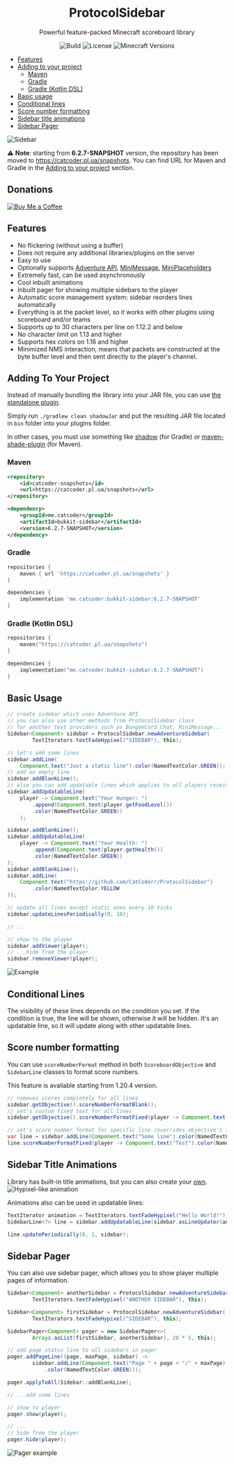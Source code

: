 <h1 align="center">
  ProtocolSidebar
</h1>
  <p align="center">Powerful feature-packed Minecraft scoreboard library</p>
    <p align="center">

<p align="center">
<a target="_blank"><img src="https://github.com/CatCoderr/ProtocolSidebar/actions/workflows/build.yaml/badge.svg" alt="Build" /></a>
<a target="_blank"><img src="https://img.shields.io/github/license/CatCoderr/ProtocolSidebar" alt="License" /></a>
<a target="_blank"><img src="https://img.shields.io/badge/Minecraft%20Versions-1.12.2--1.21.2-blue?style=flat" alt="Minecraft Versions" /></a>
</p>

* [Features](#features)
* [Adding to your project](#adding-to-your-project)
    * [Maven](#maven)
    * [Gradle](#gradle)
    * [Gradle (Kotlin DSL)](#gradle-kotlin-dsl)
* [Basic usage](#basic-usage)
* [Conditional lines](#conditional-lines)
* [Score number formatting](#score-number-formatting)
* [Sidebar title animations](#sidebar-title-animations)
* [Sidebar Pager](#sidebar-pager)

![Sidebar](https://github.com/CatCoderr/ProtocolSidebar/raw/master/assets/sidebar.gif)

⚠️ **Note**: starting from **6.2.7-SNAPSHOT** version, the repository has been moved to https://catcoder.pl.ua/snapshots. 
You can find URL for Maven and Gradle in the [Adding to your project](#adding-to-your-project) section.


## Donations
[![Buy Me a Coffee](https://img.shields.io/badge/Buy%20Me%20a%20Coffee-Donate%20Now-yellow?style=for-the-badge&logo=buy-me-a-coffee)](https://www.buymeacoffee.com/catcoderr)


## Features

* No flickering (without using a buffer)
* Does not require any additional libraries/plugins on the server
* Easy to use
* Optionally supports [Adventure API](https://docs.advntr.dev/text.html), [MiniMessage](https://docs.advntr.dev/minimessage/index.html), [MiniPlaceholders](https://github.com/MiniPlaceholders/MiniPlaceholders)
* Extremely fast, can be used asynchronously
* Cool inbuilt animations
* Inbuilt pager for showing multiple sidebars to the player
* Automatic score management system: sidebar reorders lines automatically
* Everything is at the packet level, so it works with other plugins using scoreboard and/or teams
* Supports up to 30 characters per line on 1.12.2 and below
* No character limit on 1.13 and higher
* Supports hex colors on 1.16 and higher
* Minimized NMS interaction, means that packets are constructed at the byte buffer level and then sent directly to the player's channel.

## Adding To Your Project

Instead of manually bundling the library into your JAR file, you can
use [the standalone plugin](https://github.com/CatCoderr/ProtocolSidebar/tree/master/standalone-plugin).

Simply run `./gradlew clean shadowJar` and put the resulting JAR file located in `bin` folder into your plugins folder.

In other cases, you must use something like [shadow](https://imperceptiblethoughts.com/shadow/) (for Gradle)
or [maven-shade-plugin](https://maven.apache.org/plugins/maven-shade-plugin/) (for Maven).

### Maven

```xml
<repository>
    <id>catcoder-snapshots</id>
    <url>https://catcoder.pl.ua/snapshots</url>
</repository>
```
```xml
<dependency>
    <groupId>me.catcoder</groupId>
    <artifactId>bukkit-sidebar</artifactId>
    <version>6.2.7-SNAPSHOT</version>
</dependency>
```

### Gradle

```groovy
repositories {
    maven { url 'https://catcoder.pl.ua/snapshots' }
}
```
```groovy
dependencies {
    implementation 'me.catcoder:bukkit-sidebar:6.2.7-SNAPSHOT'
}
```

### Gradle (Kotlin DSL)

```kotlin
repositories {
    maven("https://catcoder.pl.ua/snapshots")
}
```
```kotlin
dependencies {
    implementation("me.catcoder:bukkit-sidebar:6.2.7-SNAPSHOT")
}
```

## Basic Usage

```java
// create sidebar which uses Adventure API
// you can also use other methods from ProtocolSidebar class
// for another text providers such as BungeeCord Chat, MiniMessage...
Sidebar<Component> sidebar = ProtocolSidebar.newAdventureSidebar(
        TextIterators.textFadeHypixel("SIDEBAR"), this);

// let's add some lines
sidebar.addLine(
    Component.text("Just a static line").color(NamedTextColor.GREEN));
// add an empty line
sidebar.addBlankLine();
// also you can add updatable lines which applies to all players receiving this sidebar
sidebar.addUpdatableLine(
    player -> Component.text("Your Hunger: ")
        .append(Component.text(player.getFoodLevel())
        .color(NamedTextColor.GREEN))
    );

sidebar.addBlankLine();
sidebar.addUpdatableLine(
    player -> Component.text("Your Health: ")
        .append(Component.text(player.getHealth())
        .color(NamedTextColor.GREEN))
);
sidebar.addBlankLine();
sidebar.addLine(
    Component.text("https://github.com/CatCoderr/ProtocolSidebar")
        .color(NamedTextColor.YELLOW
));

// update all lines except static ones every 10 ticks
sidebar.updateLinesPeriodically(0, 10);

// ...

// show to the player
sidebar.addViewer(player);
// ...hide from the player
sidebar.removeViewer(player);
```
![Example](https://github.com/CatCoderr/ProtocolSidebar/raw/master/assets/nice_example.gif)

## Conditional Lines
The visibility of these lines depends on the condition you set.
If the condition is true, the line will be shown, otherwise it will be hidden.
It's an updatable line, so it will update along with other updatable lines.

## Score number formatting
You can use `scoreNumberFormat` method in both `ScoreboardObjective` and `SidebarLine` classes to format score numbers.

This feature is available starting from 1.20.4 version.
```java
// removes scores completely for all lines
sidebar.getObjective().scoreNumberFormatBlank();
// set's custom fixed text for all lines
sidebar.getObjective().scoreNumberFormatFixed(player -> Component.text("Test").color(NamedTextColor.BLUE));

// set's score number format for specific line (overrides objective's format)
var line = sidebar.addLine(Component.text("Some line").color(NamedTextColor.YELLOW));
line.scoreNumberFormatFixed(player -> Component.text("Test").color(NamedTextColor.BLUE));
```

## Sidebar Title Animations

Library has built-in title animations, but you can also create your [own](https://github.com/CatCoderr/ProtocolSidebar/blob/master/src/main/java/me/catcoder/sidebar/text/TextIterator.java).
![Hypixel-like animation](https://github.com/CatCoderr/ProtocolSidebar/raw/master/assets/animation_example.gif)

Animations also can be used in updatable lines:

```java
TextIterator animation = TextIterators.textFadeHypixel("Hello World!");
SidebarLine<?> line = sidebar.addUpdatableLine(sidebar.asLineUpdater(animation));

line.updatePeriodically(0, 1, sidebar);
```

## Sidebar Pager

You can also use sidebar pager, which allows you to show player multiple pages of information.
```java
Sidebar<Component> anotherSidebar = ProtocolSidebar.newAdventureSidebar(
        TextIterators.textFadeHypixel("ANOTHER SIDEBAR"), this);

Sidebar<Component> firstSidebar = ProtocolSidebar.newAdventureSidebar(
        TextIterators.textFadeHypixel("SIDEBAR"), this);

SidebarPager<Component> pager = new SidebarPager<>(
        Arrays.asList(firstSidebar, anotherSidebar), 20 * 5, this);

// add page status line to all sidebars in pager
pager.addPageLine((page, maxPage, sidebar) ->
        sidebar.addLine(Component.text("Page " + page + "/" + maxPage)
            .color(NamedTextColor.GREEN)));

pager.applyToAll(Sidebar::addBlankLine);

// ...add some lines

// show to player
pager.show(player);

// ...
// hide from the player
pager.hide(player);
```

![Pager example](https://github.com/CatCoderr/ProtocolSidebar/raw/master/assets/pager_example.gif)

